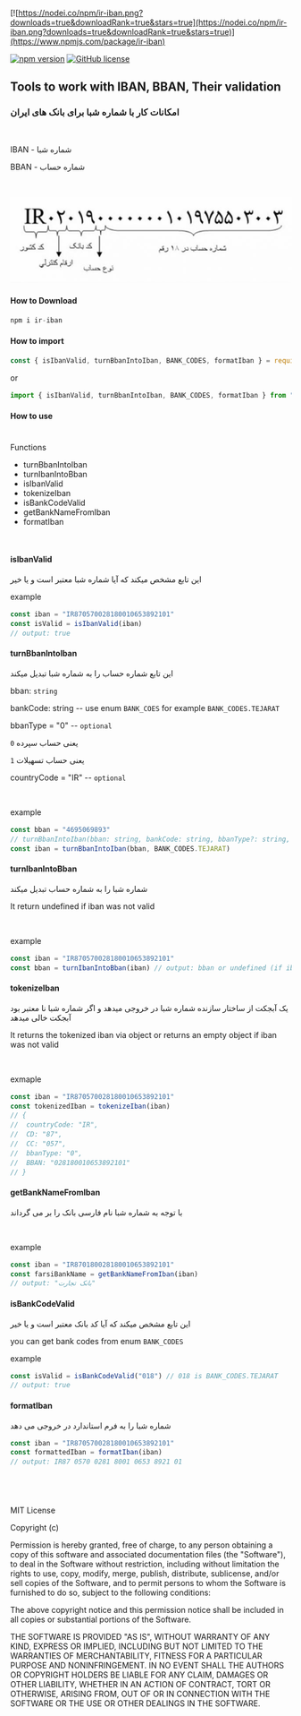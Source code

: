 [![https://nodei.co/npm/ir-iban.png?downloads=true&downloadRank=true&stars=true](https://nodei.co/npm/ir-iban.png?downloads=true&downloadRank=true&stars=true)](https://www.npmjs.com/package/ir-iban)

[![npm version](https://badge.fury.io/js/ir-iban.svg)](https://badge.fury.io/js/ir-iban)
[![GitHub license](https://img.shields.io/badge/license-MIT-blue.svg)](https://raw.githubusercontent.com/arhs/iban.js/master/LICENSE)


## Tools to work with IBAN, BBAN, Their validation

### امکانات کار با شماره شبا برای بانک های ایران

<br >

IBAN - شماره شبا

BBAN - شماره حساب

<br >

![image of structure of IBAN number](./OfficebazSheba.jpg)

#### How to Download
```js
npm i ir-iban
```

#### How to import
```js
const { isIbanValid, turnBbanIntoIban, BANK_CODES, formatIban } = require('ir-iban')
```

or

```js
import { isIbanValid, turnBbanIntoIban, BANK_CODES, formatIban } from "ir-iban"
```

#### How to use
#

Functions
* turnBbanIntoIban
* turnIbanIntoBban
* isIbanValid
* tokenizeIban
* isBankCodeValid
* getBankNameFromIban
* formatIban

<br >

#### **isIbanValid**
این تابع مشخص میکند که آیا شماره شبا معتبر است و یا خیر

example
```js
const iban = "IR870570028180010653892101"
const isValid = isIbanValid(iban)
// output: true
```

#### **turnBbanIntoIban**
این تابع شماره حساب را به شماره شبا تبدیل میکند

bban: `string`

bankCode: string -- use enum `BANK_COES` for example `BANK_CODES.TEJARAT`

bbanType = "0" -- `optional`

`0` یعنی حساب سپرده

`1` یعنی حساب تسهیلات

countryCode = "IR" -- `optional`

<br >


example
```js
const bban = "4695069893"
// turnBbanIntoIban(bban: string, bankCode: string, bbanType?: string, countryCode?: string)
const iban = turnBbanIntoIban(bban, BANK_CODES.TEJARAT)
```

#### **turnIbanIntoBban**
شماره شبا را به شماره حساب تبدیل میکند

It return undefined if iban was not valid

<br >

example
```js
const iban = "IR870570028180010653892101"
const bban = turnIbanIntoBban(iban) // output: bban or undefined (if iban is not valid)
```

#### **tokenizeIban**
یک آبجکت از ساختار سازنده شماره شبا در خروجی میدهد و اگر شماره شبا نا معتبر بود آبجکت خالی میدهد

It returns the tokenized iban via object or returns an empty object if iban was not valid

<br >

exmaple

```js
const iban = "IR870570028180010653892101"
const tokenizedIban = tokenizeIban(iban)
// {
//  countryCode: "IR",
//  CD: "87",
//  CC: "057",
//  bbanType: "0",
//  BBAN: "028180010653892101"
// }
```

#### **getBankNameFromIban**
با توجه به شماره شبا نام فارسی بانک را بر می گرداند

<br >

example
```js
const iban = "IR870180028180010653892101"
const farsiBankName = getBankNameFromIban(iban)
// output: "بانک تجارت"
```

#### **isBankCodeValid**
این تابع مشخص میکند که آیا کد بانک معتبر است و یا خیر

you can get bank codes from enum `BANK_CODES`

example

```js
const isValid = isBankCodeValid("018") // 018 is BANK_CODES.TEJARAT
// output: true
```

#### **formatIban**
شماره شبا را به فرم استاندارد در خروجی می دهد

```js
const iban = "IR870570028180010653892101"
const formattedIban = formatIban(iban)
// output: IR87 0570 0281 8001 0653 8921 01 
```

<br >

#

MIT License

Copyright (c)

Permission is hereby granted, free of charge, to any person obtaining a copy
of this software and associated documentation files (the "Software"), to deal
in the Software without restriction, including without limitation the rights
to use, copy, modify, merge, publish, distribute, sublicense, and/or sell
copies of the Software, and to permit persons to whom the Software is
furnished to do so, subject to the following conditions:

The above copyright notice and this permission notice shall be included in all
copies or substantial portions of the Software.

THE SOFTWARE IS PROVIDED "AS IS", WITHOUT WARRANTY OF ANY KIND, EXPRESS OR
IMPLIED, INCLUDING BUT NOT LIMITED TO THE WARRANTIES OF MERCHANTABILITY,
FITNESS FOR A PARTICULAR PURPOSE AND NONINFRINGEMENT. IN NO EVENT SHALL THE
AUTHORS OR COPYRIGHT HOLDERS BE LIABLE FOR ANY CLAIM, DAMAGES OR OTHER
LIABILITY, WHETHER IN AN ACTION OF CONTRACT, TORT OR OTHERWISE, ARISING FROM,
OUT OF OR IN CONNECTION WITH THE SOFTWARE OR THE USE OR OTHER DEALINGS IN THE
SOFTWARE.